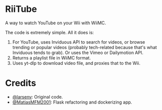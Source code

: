 # RiiTube
A way to watch YouTube on your Wii with WiiMC.

The code is extremely simple. All it does is:

1. For YouTube, uses Inviduous API to search for videos, or browse trending or popular videos (probably tech-related because that's what Inviduous tends to grab). Or uses the Vimeo or Dailymotion API.
2. Returns a playlist file in WiiMC format.
3. Uses yt-dlp to download video file, and proxies that to the Wii.

# Credits
- [@larsenv](https://github.com/larsenv): Original code.
- [@MatiasMFM2001](https://github.com/larsenv): Flask refactoring and dockerizing app.
